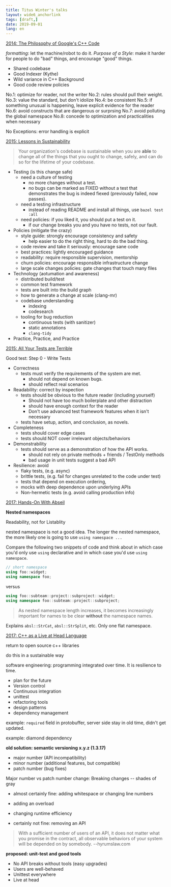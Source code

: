 ```yaml
---
title: Titus Winter's talks
layout: wide6_anchorlink
tags: [draft,]
date: 2019-09-01
lang: en
---
```


[2014: The Philosophy of Google's C++ Code](https://www.youtube.com/watch?v=NOCElcMcFik)

*formatting*: let the machine/robot to do it.
*Purpose of a Style*: make it harder for people to do "bad" things, and encourage "good" things.

- Shared codebase
- Good Indexer (Kythe)
- Wild variance in C++ Background
- Good code review policies

No.1: optimize for reader, not the writer
No.2: rules should pull their weight.
No.3: value the standard, but don't idolize
No.4: be consistent
No.5: if something unusual is happening, leave explicit evidence for the reader
No.6: avoid constructs that are dangerous or surprsing
No.7: avoid polluting the global namespace
No.8: concede to optimization and practicalities when necessary

No Exceptions: error handling is explicit

[2015: Lessons in Sustainability](https://www.youtube.com/watch?v=zW-i9eVGU_k)

> Your organization's codebase is sustainable when you are **able** to change all of the things that you ought to change, safely, and can do so for the lifetime of your codebase.

- Testing (is this change safe)
    - need a culture of testing
        - no more changes without a test.
        - no bugs can be marked as FIXED without a test that demonstrates the bug is indeed fiexed (previously failed, now passes).
    - need a testing infrastructure
        - instead of reading README and install all things, use `bazel test :all`
    - need policies: if you liked it, you should put a test on it.
        - if our change breaks you and you have no tests, not our fault.
- Policies (mitigate the crazy)
    - style guide: strongly encourage consistency and safety
        - help easier to do the right thing, hard to do the bad thing.
    - code review and take it seriously: encourage sane code
    - best practices: lightly encouraged guidance
    - readability: require responsible supervision, mentorship
    - churn policies: encourage responsible infrastructure change
    - large scale changes policies: gate changes that touch many files
- Technology (aotumation and awareness)
    - distributed build/test
    - common test framework
    - tests are built into the build graph
    - how to generate a change at scale (clang-mr)
    - codebase understanding
        - indexing
        - codesearch
    - tooling for bug reduction
        - continuous tests (with sanitizer)
        - static annotations
        - `clang-tidy`
- Practice, Practice, and Practice

[2015: All Your Tests are Terrible](https://www.youtube.com/watch?v=u5senBJUkPc)

Good test: Step 0 - Write Tests

- Correctness
    - tests must verify the requirements of the system are met.
        - should not depend on known bugs.    
        - should reflect real scenarios
- Readability: correct by inspection
    - tests should be obvious to the future reader (including yourself)
        - Should not have too much boilerplate and other distraction
        - should have enough context for the reader
        - Don't use advanced test framework features when it isn't necessary
    - tests have setup, action, and conclusion, as novels.
- Completeness
    - tests should cover edge cases
    - tests should NOT cover irrelevant objects/behaviors
- Demonstrability
    - tests should serve as a demonstration of how the API works.
        - should not rely on private methods + friends / TestOnly methods
        - bad usage in unit tests suggest a bad API
- Resilience: avoid
    - flaky tests, (e.g. async)
    - brittle tests, (e.g. fail for changes unrelated to the code under test)
    - tests that depend on execution ordering,
    - mocks with deep dependence upon underlying APIs
    - Non-hermetic tests (e.g. avoid calling production info)


[2017: Hands-On With Abseil](https://www.youtube.com/watch?v=xu7q8dGvuwk)

**Nested namespaces**

Readability, not for Listablity

nested namespace is not a good idea. The longer the nested namespace, the more likely one is going to use `using namespace ...`

Compare the following two snippets of code and think about in which case you'd only use `using` declarative and in which case you'd use `using namespace`.

```c++
// short namespace
using foo::widget;
using namespace foo;
```

versus

```c++
using foo::subteam::project::subproject::widget;
using namespace foo::subteam::project::subproject;
```

> As nested namespace length increases, it becomes increasingly important for names to be clear **without** the namespace names.

Explains `absl::StrCat`, `absl::StrSplit`, etc. Only one flat namespace.

[2017: C++ as a Live at Head Language](https://www.youtube.com/watch?v=tISy7EJQPzI)

return to open source c++ libraries

do this in a sustainable way

software engineering: programming integrated over time. It is resilience to time.
- plan for the future
- Version control
- Continuous integration
- unittest
- refactoring tools
- design patterns
- dependency management

example: `required` field in protobuffer, server side stay in old time, didn't get updated.

example: diamond dependency

**old solution: semantic versioning x.y.z (1.3.17)**

- major number (API incompatibility)
- minor number (additional features, but compatible)
- patch number (bug fixes)

Major number vs patch number change: Breaking changes -- shades of gray
- almost certainly fine: adding whitespace or changing line numbers

- adding an overload
- changing runtime efficiency

- certainly not fine: removing an API

> With a sufficient number of users of an API, it does not matter what you promise in the contract, all observable behaviors of your system will be depended on by somebody.  --hyrumslaw.com

**proposed: unit-test and good tools**

- No API breaks without tools (easy upgrades)
- Users are well-behaved
- Unittest everywhere
- Live at head
